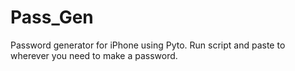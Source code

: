 # Pass_Gen
Password generator for iPhone using Pyto.  Run script and paste to wherever you need to make a password.
